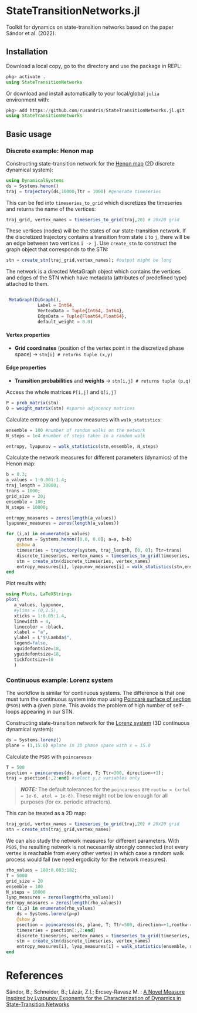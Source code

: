 # StateTransitionNetworks.jl
Toolkit for dynamics on state-transition networks based on the paper Sándor et al. (2022).


## Installation
Download a local copy, go to the directory and use the package in REPL:
```julia
pkg> activate .
using StateTransitionNetworks
```
Or download and install automatically to your local/global `julia` environment with:
```julia
pkg> add https://github.com/rusandris/StateTransitionNetworks.jl.git
using StateTransitionNetworks
```


## Basic usage
### Discrete example: Henon map

Constructing state-transition network for the [Henon map](https://juliadynamics.github.io/DynamicalSystems.jl/dev/ds/predefined/#DynamicalSystemsBase.Systems.henon) (2D discrete dynamical system):
```julia
using DynamicalSystems
ds = Systems.henon()
traj = trajectory(ds,10000;Ttr = 1000) #generate timeseries
```
This can be fed into `timeseries_to_grid` which discretizes the timeseries and returns the name of the vertices:
```julia
traj_grid, vertex_names = timeseries_to_grid(traj,20) # 20x20 grid
```
These vertices (nodes) will be the states of our state-transition network. If the discretized trajectory contains a transition from state `i` to `j`, there will be an edge between two vertices `i -> j`.
Use `create_stn` to construct the graph object that corresponds to the STN:
```julia
stn = create_stn(traj_grid,vertex_names); #output might be long
```
The network is a directed MetaGraph object which contains the vertices and edges of the STN which have metadata (attributes of predefined type) attached to them.

```julia

 MetaGraph(DiGraph(),
            Label = Int64, 
            VertexData = Tuple{Int64, Int64}, 
            EdgeData = Tuple{Float64,Float64}, 
            default_weight = 0.0)
```

#### Vertex properties
* **Grid coordinates** (position of the vertex point in the discretized phase space) -> `stn[i] # returns tuple (x,y)` 
#### Edge properties 
* **Transition probabilities** and **weights**  -> `stn[i,j] # returns tuple (p,q)`

Access the whole matrices `P[i,j]` and `Q[i,j]`
```julia
P = prob_matrix(stn)
Q = weight_matrix(stn) #sparse adjacency matrices 
```

Calculate entropy and lyapunov measures with `walk_statistics`:
```julia
ensemble = 100 #number of random walks on the network
N_steps = 1e4 #number of steps taken in a random walk

entropy, lyapunov = walk_statistics(stn,ensemble, N_steps)
```



Calculate the network measures for different parameters (dynamics) of the Henon map:

```julia
b = 0.3;
a_values = 1:0.001:1.4;
traj_length = 30000;
trans = 1000;
grid_size = 20;
ensemble = 100;
N_steps = 10000;

entropy_measures = zeros(length(a_values))
lyapunov_measures = zeros(length(a_values))

for (i,a) in enumerate(a_values)
    system = Systems.henon([0.0, 0.0]; a=a, b=b)
    @show a
    timeseries = trajectory(system, traj_length, [0, 0]; Ttr=trans)
    discrete_timeseries, vertex_names = timeseries_to_grid(timeseries, grid_size);
    stn = create_stn(discrete_timeseries, vertex_names)
    entropy_measures[i], lyapunov_measures[i] = walk_statistics(stn,ensemble, N_steps)
end
```
Plot results with:
```julia
using Plots, LaTeXStrings
plot(
   a_values, lyapunov,
   #ylims = (0,1.5),
   xticks = 1:0.05:1.4,
   linewidth = 4,
   linecolor = :black,
   xlabel = "a",
   ylabel = L"$\Lambda$",
   legend=false,
   xguidefontsize=18,
   yguidefontsize=18,
   tickfontsize=10
   )

```

### Continuous example: Lorenz system
The workflow is similar for continuous systems. The difference is that one must turn the continuous system into map using [Poincaré surface of section](https://juliadynamics.github.io/DynamicalSystems.jl/dev/chaos/orbitdiagram/#Poincar%C3%A9-Surface-of-Section) (`PSOS`) with a given plane. This avoids the problem of high number of self-loops appearing in our STN.

Constructing state-transition network for the [Lorenz system](https://juliadynamics.github.io/DynamicalSystems.jl/dev/ds/predefined/#DynamicalSystemsBase.Systems.lorenz) (3D continuous dynamical system):
```julia
ds = Systems.lorenz()
plane = (1,15.0) #plane in 3D phase space with x = 15.0
```
Calculate the `PSOS` with `poincaresos`

```julia
T = 500
psection = poincaresos(ds, plane, T; Ttr=300, direction=+1); 
traj = psection[:,2:end] #select y,z variables only
```

> **_NOTE:_** The default tolerances for the `poincaresos` are `rootkw = (xrtol = 1e-6, atol = 1e-6)`. These might not be low enough for all purposes (for ex. periodic attractors).

This can be treated as a 2D map:
```julia
traj_grid, vertex_names = timeseries_to_grid(traj,20) # 20x20 grid
stn = create_stn(traj_grid,vertex_names)
```
We can also study the network measures for different parameters. With `PSOS`, the resulting network is not necesarrily strongly connected (not every vertex is reachable from every other vertex) in which case a random walk process would fail (we need ergodicity for the network measures). 

```julia
rho_values = 180:0.003:182;
T = 5000
grid_size = 20
ensemble = 100
N_steps = 10000
lyap_measures = zeros(length(rho_values))
entropy_measures = zeros(length(rho_values))
for (i,ρ) in enumerate(rho_values)
    ds = Systems.lorenz(ρ=ρ)
    @show ρ
    psection = poincaresos(ds, plane, T; Ttr=500, direction=+1,rootkw = (xrtol = 1e-8, atol = 1e-8))
    timeseries = psection[:,2:end]
    discrete_timeseries, vertex_names = timeseries_to_grid(timeseries, grid_size)
    stn = create_stn(discrete_timeseries, vertex_names)
    entropy_measures[i], lyap_measures[i] = walk_statistics(ensemble, stn_p, N_steps)
end
```

# References
Sándor, B.; Schneider, B.; Lázár, Z.I.; Ercsey-Ravasz M. : [A Novel Measure Inspired by Lyapunov Exponents for the Characterization of Dynamics in State-Transition Networks](https://www.mdpi.com/1099-4300/23/1/103)
